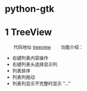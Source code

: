 # python-gtk

# 1 TreeView
&#160; &#160; &#160; &#160;代码地址 [treeview](https://github.com/zpehome/python-gtk/blob/master/TreeView/treeview.py)
&#160; &#160; &#160; &#160;功能介绍：

* 右键列表内容操作
* 右键列表头选择显示列
* 列表排序
* 列表列拖动
* 列表列显示不完整时显示 "..."